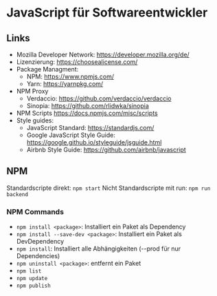 # JavaScript für Softwareentwickler

## Links

- Mozilla Developer Network: https://developer.mozilla.org/de/
- Lizenzierung: https://choosealicense.com/
- Package Managment:
  - NPM: https://www.npmjs.com/
  - Yarn: https://yarnpkg.com/
- NPM Proxy
  - Verdaccio: https://github.com/verdaccio/verdaccio
  - Sinopia: https://github.com/rlidwka/sinopia
- NPM Scripts https://docs.npmjs.com/misc/scripts
- Style guides:
  - JavaScript Standard: https://standardjs.com/
  - Google JavaScript Style Guide: https://google.github.io/styleguide/jsguide.html
  - Airbnb Style Guide: https://github.com/airbnb/javascript

## NPM

Standardscripte direkt: `npm start`
Nicht Standardscripte mit run: `npm run backend`

### NPM Commands

- `npm install <package>`: Installiert ein Paket als Dependency
- `npm install --save-dev <package>`: Installiert ein Paket als DevDependency
- `npm install`: Installiert alle Abhängigkeiten (--prod für nur Dependencies)
- `npm uninstall <package>`: entfernt ein Paket
- `npm list`
- `npm update`
- `npm publish`
